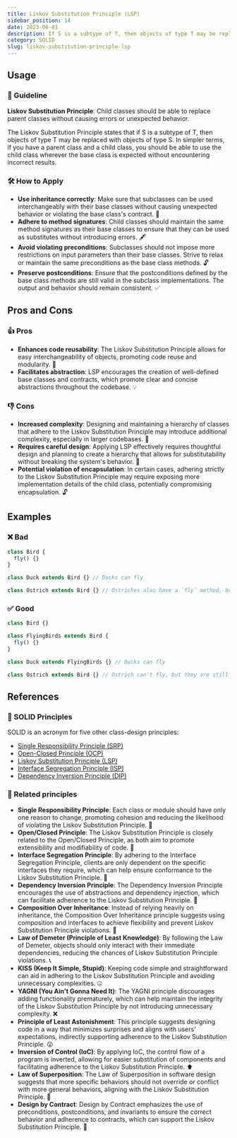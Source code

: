 ```yaml
---
title: Liskov Substitution Principle (LSP)
sidebar_position: 14
date: 2023-06-01
description: If S is a subtype of T, then objects of type T may be replaced with objects of type S. If you have a parent class and a child class, then the child class can be used where the base class is accepted without getting incorrect results.
category: SOLID
slug: liskov-substitution-principle-lsp
---
```


## Usage

### 📝 Guideline
**Liskov Substitution Principle**: Child classes should be able to replace parent classes without causing errors or unexpected behavior.

The Liskov Substitution Principle states that if S is a subtype of T, then objects of type T may be replaced with objects of type S. In simpler terms, if you have a parent class and a child class, you should be able to use the child class wherever the base class is expected without encountering incorrect results.

### 🛠️ How to Apply
- **Use inheritance correctly**: Make sure that subclasses can be used interchangeably with their base classes without causing unexpected behavior or violating the base class's contract. 🔄
- **Adhere to method signatures**: Child classes should maintain the same method signatures as their base classes to ensure that they can be used as substitutes without introducing errors. 🖋️
- **Avoid violating preconditions**: Subclasses should not impose more restrictions on input parameters than their base classes. Strive to relax or maintain the same preconditions as the base class methods. 🔓
- **Preserve postconditions**: Ensure that the postconditions defined by the base class methods are still valid in the subclass implementations. The output and behavior should remain consistent. ✅

## Pros and Cons

### 👍 Pros
- **Enhances code reusability**: The Liskov Substitution Principle allows for easy interchangeability of objects, promoting code reuse and modularity. 🔄
- **Facilitates abstraction**: LSP encourages the creation of well-defined base classes and contracts, which promote clear and concise abstractions throughout the codebase. 💡

### 👎 Cons
- **Increased complexity**: Designing and maintaining a hierarchy of classes that adhere to the Liskov Substitution Principle may introduce additional complexity, especially in larger codebases. 🤯
- **Requires careful design**: Applying LSP effectively requires thoughtful design and planning to create a hierarchy that allows for substitutability without breaking the system's behavior. 🎨
- **Potential violation of encapsulation**: In certain cases, adhering strictly to the Liskov Substitution Principle may require exposing more implementation details of the child class, potentially compromising encapsulation. 🔓


## Examples

### ❌ Bad
```typescript
class Bird {
  fly() {}
}

class Duck extends Bird {} // Ducks can fly

class Ostrich extends Bird {} // Ostriches also have a `fly` method, but ostriches can't fly.
```

### ✅ Good
```typescript
class Bird {}

class FlyingBirds extends Bird {
  fly() {}
}

class Duck extends FlyingBirds {} // Ducks can fly

class Ostrich extends Bird {} // Ostrich can't fly, but they are still birds
```

## References

### 🧱 SOLID Principles

SOLID is an acronym for five other class-design principles:

- [Single Responsibility Principle (SRP)](single-responsibility-principle-srp)
- [Open-Closed Principle (OCP)](open-closed-principle-ocp)
- [Liskov Substitution Principle (LSP)](liskov-substitution-principle-lsp)
- [Interface Segregation Principle (ISP)](interface-segregation-principle-isp)
- [Dependency Inversion Principle (DIP)](dependency-inversion-principle-dip)

### 🔀 Related principles

- **Single Responsibility Principle**: Each class or module should have only one reason to change, promoting cohesion and reducing the likelihood of violating the Liskov Substitution Principle. 🎯
- **Open/Closed Principle**: The Liskov Substitution Principle is closely related to the Open/Closed Principle, as both aim to promote extensibility and modifiability of code. 🚪
- **Interface Segregation Principle**: By adhering to the Interface Segregation Principle, clients are only dependent on the specific interfaces they require, which can help ensure conformance to the Liskov Substitution Principle. 🧩
- **Dependency Inversion Principle**: The Dependency Inversion Principle encourages the use of abstractions and dependency injection, which can facilitate adherence to the Liskov Substitution Principle. 🔄
- **Composition Over Inheritance**: Instead of relying heavily on inheritance, the Composition Over Inheritance principle suggests using composition and interfaces to achieve flexibility and prevent Liskov Substitution Principle violations. 🧱
- **Law of Demeter (Principle of Least Knowledge)**: By following the Law of Demeter, objects should only interact with their immediate dependencies, reducing the chances of Liskov Substitution Principle violations. 📞
- **KISS (Keep It Simple, Stupid)**: Keeping code simple and straightforward can aid in adhering to the Liskov Substitution Principle and avoiding unnecessary complexities. 🤐
- **YAGNI (You Ain't Gonna Need It)**: The YAGNI principle discourages adding functionality prematurely, which can help maintain the integrity of the Liskov Substitution Principle by not introducing unnecessary complexity. ❌
- **Principle of Least Astonishment**: This principle suggests designing code in a way that minimizes surprises and aligns with users' expectations, indirectly supporting adherence to the Liskov Substitution Principle. 😮
- **Inversion of Control (IoC)**: By applying IoC, the control flow of a program is inverted, allowing for easier substitution of components and facilitating adherence to the Liskov Substitution Principle. ⬆️
- **Law of Superposition**: The Law of Superposition in software design suggests that more specific behaviors should not override or conflict with more general behaviors, aligning with the Liskov Substitution Principle. 🌟
- **Design by Contract**: Design by Contract emphasizes the use of preconditions, postconditions, and invariants to ensure the correct behavior and adherence to contracts, which can support the Liskov Substitution Principle. 📝
